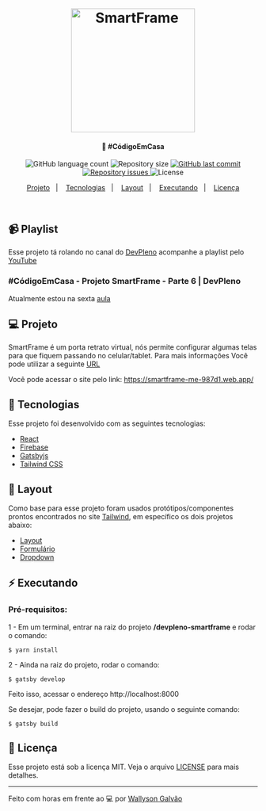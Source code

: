 <h1 align="center">
    <img alt="SmartFrame" title="#codigoemcasa" src=".github/logo.png" width="250px" />
</h1>

<h4 align="center">
  🚀 #CódigoEmCasa
</h4>
<p align="center">
  <img alt="GitHub language count" src="https://img.shields.io/github/languages/count/WallysonGalvao/devpleno-smartframe">

  <img alt="Repository size" src="https://img.shields.io/github/repo-size/WallysonGalvao/devpleno-smartframe">
  
  <a href="https://github.com/WallysonGalvao/devpleno-smartframe/commits/master">
    <img alt="GitHub last commit" src="https://img.shields.io/github/last-commit/WallysonGalvao/devpleno-smartframe">
  </a>

  <a href="https://github.com/WallysonGalvao/devpleno-smartframe/issues">
    <img alt="Repository issues" src="https://img.shields.io/github/issues/WallysonGalvao/devpleno-smartframe">
  </a>

  <img alt="License" src="https://img.shields.io/badge/license-MIT-brightgreen">
</p>

<p align="center">
  <a href="#-projeto">Projeto</a>&nbsp;&nbsp;&nbsp;|&nbsp;&nbsp;&nbsp;
  <a href="#rocket-tecnologias">Tecnologias</a>&nbsp;&nbsp;&nbsp;|&nbsp;&nbsp;&nbsp;  
  <a href="#-layout">Layout</a>&nbsp;&nbsp;&nbsp;|&nbsp;&nbsp;&nbsp;
  <a href="#zap-executando">Executando</a>&nbsp;&nbsp;&nbsp;|&nbsp;&nbsp;&nbsp;
  <a href="#memo-licença">Licença</a>
</p>

<br>

## :video_camera: Playlist

Esse projeto tá rolando no canal do [DevPleno](https://devpleno.com/) acompanhe a playlist pelo [YouTube](https://www.youtube.com/watch?v=G89VCfYpSC8&list=PLBNBxpMAbyhUcxi8rSnB3a9a6rqIbnQPO)

### #CódigoEmCasa - Projeto SmartFrame - Parte 6 | DevPleno

Atualmente estou na sexta [aula](https://www.youtube.com/watch?v=IyKWulf3iFY&list=PLBNBxpMAbyhUcxi8rSnB3a9a6rqIbnQPO&index=8)

## 💻 Projeto

SmartFrame é um porta retrato virtual, nós permite configurar algumas telas para que fiquem passando no celular/tablet. Para mais informações Você pode utilizar a seguinte [URL](https://www.figma.com/file/vPoGU9iO7aSatzVzbbH1CW/smartframe?node-id=0%3A1)

Você pode acessar o site pelo link: https://smartframe-me-987d1.web.app/

## :rocket: Tecnologias

Esse projeto foi desenvolvido com as seguintes tecnologias:

- [React](https://reactjs.org)
- [Firebase](https://firebase.google.com/?hl=pt-br)
- [Gatsbyjs](https://www.gatsbyjs.org/)
- [Tailwind CSS](https://tailwindcss.com/)

## 🎨 Layout

Como base para esse projeto foram usados protótipos/componentes prontos encontrados no site [Tailwind](https://tailwindcomponents.com/component), em específico os dois projetos abaixo:

- [Layout](https://tailwindcomponents.com/component/landing-page-with-tailwind-css)
- [Formulário](https://tailwindcomponents.com/component/register-form-with-password-validator-tailwind-css-alpine-js)
- [Dropdown](https://tailwindcomponents.com/component/multi-level-dropdown)

## :zap: Executando

### Pré-requisitos:


1 - Em um terminal, entrar na raiz do projeto **/devpleno-smartframe** e rodar o comando:

```
$ yarn install
```

2 - Ainda na raiz do projeto, rodar o comando:

```
$ gatsby develop
```

Feito isso, acessar o endereço http://localhost:8000

Se desejar, pode fazer o build do projeto, usando o seguinte comando:

```
$ gatsby build
```

## :memo: Licença

Esse projeto está sob a licença MIT. Veja o arquivo [LICENSE](LICENSE.md) para mais detalhes.

---

Feito com horas em frente ao :computer: por [Wallyson Galvão](https://www.linkedin.com/in/wallyson-galvao/)